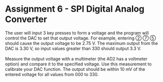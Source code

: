 # Assignment 6 - SPI Digital Analog Converter
The user will input 3 key presses to form a voltage and the program will control the DAC to set that output voltage. For example, entering ② ⑦ ⑤ should cause the output voltage to be 2.75 V. The maximum output from the DAC is 3.30 V, so input values greater than 330 should output 3.3 V.<br /><br />
Measure the output voltage with a multimeter (the AD2 has a voltmeter option) and compare it to the specified voltage. Use this measurement to calibrate your DAC function. The output should be within 10 mV of the entered voltage for all values from 000 to 330.
